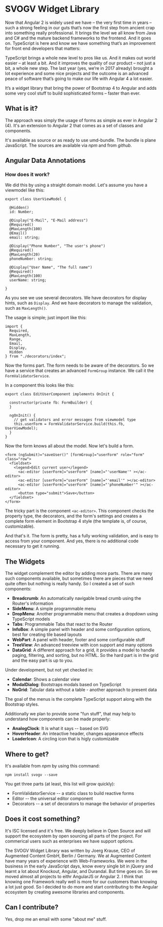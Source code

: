 # SVOGV Widget Library

Now that Angular 2 is widely used we have – the very first time in years – such a strong feeling in our guts that’s now the first step from ancient crap into something really professional. It brings the level we all know from Java and C# and the mature backend frameworks to the frontend.
And it goes on. TypeScript is here and know we have something that’s an improvement for front end developers that matters:

TypeScript brings a whole new level to pros like us. And it makes out world easier – at least a bit. And it improves the quality of our product – not just a bit, a whole new step.
The last year (yes, we’re in 2017 already) brought a lot experience and some nice projects and the outcome is an advanced peace of software that’s going to make our life with Angular 4 a lot easier.

It’s a widget library that bring the power of Bootstrap 4 to Angular and adds some very cool stuff to build sophisticated forms – faster than ever.

## What is it?

The approach was simply the usage of forms as simple as ever in Angular 2 (4). It's an extension to Angular 2 that comes as a set of classes and components. 

It's available as source or as ready to use umd-bundle. The bundle is plane JavaScript. The sources are available via *npm* and from *github*. 

## Angular Data Annotations

### How does it work?

We did this by using a straight domain model. Let's assume you have a viewmodel like this:

~~~
export class UserViewModel {

  @Hidden()
  id: Number;

  @Display("E-Mail", "E-Mail address")
  @Required()
  @MaxLength(100)
  @Email()
  email: string;

  @Display("Phone Number", "The user's phone")
  @Required()
  @MaxLength(20)
  phoneNumber: string;

  @Display("User Name", "The full name")
  @Required()
  @MaxLength(100)
  userName: string;

}
~~~

As you see we use several decorators. We have decorators for display hints, such as `Display`. And we have decorators to manage the validation, such as `MaxLength()`. 

The usage is simple; just import like this:

~~~
import { 
  Required, 
  MaxLength, 
  Range, 
  Email, 
  Display, 
  Hidden 
} from "./decorators/index";
~~~

Now the forms part. The form needs to be aware of the decorators. So we have a service that creates an advanced `FormGroup` instance. We call it the `FormValidatorService`. 

In a component this looks like this:

~~~
export class EditUserComponent implements OnInit {

  constructor(private fb: FormBuilder) {
  }

  ngOnInit() {
    // get validators and error messages from viewmodel type     
    this.userForm = FormValidatorService.build(this.fb, UserViewModel);
  }
}
~~~

Now the form knows all about the model. Now let's build a form.

~~~
<form (ngSubmit)="saveUser()" [formGroup]="userForm" role="form" class="row">
  <fieldset>
    <legend>Edit current user</legend>
      <ac-editor [userForm]="userForm" [name]="'userName'" ></ac-editor>
      <ac-editor [userForm]="userForm" [name]="'email'" ></ac-editor>
      <ac-editor [userForm]="userForm" [name]="'phoneNumber'" ></ac-editor>
      <button type="submit">Save</button>
  </fieldset>
</form> 
~~~

The tricky part is the component `<ac-editor>`. This component checks the property type, the decorators, and the form's settings and creates a complete form element in Bootstrap 4 style (the template is, of course, customizable).

And that's it. The form is pretty, has a fully working validation, and is easy to access from your component. And yes, there is no additional code necessary to get it running.

## The Widgets

The widget complement the editor by adding more parts. There are many such components available, but sometimes there are pieces that we need quite often but nothing is really handy. 
So I created a set of such components:

* **Breadcrumb**: An automatically navigable bread crumb using the Router's information
* **SideMenu**: A simple programmable menu
* **DropMenu**: Another programmable menu that creates a dropdown using TypeScript models
* **Tabs**: Programmable Tabs that react to the Router
* **InfoBox**: A simple panel with header and some configuration options, best for creating tile based layouts
* **WebPart**: A panel with header, footer and some configurable stuff
* **TreeView**: An advanced treeview with icon support and many options
* **DataGrid**: A different approach for a grid, it provides a model to handle paging, filtering, and sorting, but no HTML. So the hard part is in the grid and the easy part is up to you. 

Under development, but not yet checked in:

* **Calendar**: Shows a calendar view   
* **ModalDialog**: Bootstraps modals based on TypeScript
* **NoGrid**: Tabular data without a table - another approach to present data

The goal of the menus is the complete TypeScript support along with the Bootstrap styles.

Additionally we plan to provide some "fun stuff", that may help to understand how components can be made properly:

* **AnalogClock**: It is what it says -- based on SVG
* **HoverHeader**: An inteactive header, changes appearance effects
* **LoaderIcon**: A circling icon that is higly customizable

## Where to get?

It's available from *npm* by using this command:

~~~
npm install svogv --save
~~~

You get three parts (at least, this list will grow quickly):

* FormValidatorService -- a static class to build reactive forms
* Editor -- the universal editor component
* Decorators -- a set of decorators to manage the behavior of properties

## Does it cost something?

It's ISC licensed and it's free. We deeply believe in Open Source and will support the ecosystem by open sourcing all parts of the project. For commerical users such as enterprises we have support options.

The SVOGV Widget Library was written by Joerg <isageek> Krause, CEO of Augmented Content GmbH, Berlin / Germany. We at Augmented Content have many years of experience with Web-Frameworks. We were in the business in the early JavaScript days, know every single bit in jQuery and learnt a lot about Knockout, Angular, and Durandal. But time goes on. So we moved almost all projects to eithr AngularJS or Angular 2. I think that knowing one Framework really well is more for our customers than knowing a lot just good. So I decided to do more and start contributing to the Angular ecosystem by creating awesome libraries and components. 

## Can I contribute?

Yes, drop me an email with some "about me" stuff.